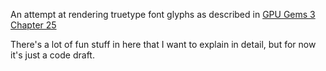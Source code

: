 An attempt at rendering truetype font glyphs as described in [GPU Gems 3 Chapter
25](http://http.developer.nvidia.com/GPUGems3/gpugems3_ch25.html)

There's a lot of fun stuff in here that I want to explain in detail, but for now
it's just a code draft.
